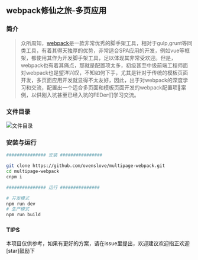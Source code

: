 ## webpack修仙之旅-多页应用

### 简介
> 众所周知，[webpack](http://webpack.github.io/)是一款非常优秀的脚手架工具，相对于gulp,grunt等同类工具，有着其得天独厚的优势，非常适合SPA应用的开发，例如vue等框架，都使用其作为开发脚手架工具，足以体现其非常受欢迎。但是，webpack也有着其痛点，那就是配置项太多，初级甚至中级前端工程师面对webpack也是望洋兴叹，不知如何下手，尤其是针对于传统的模板页面开发，多页面应用开发就显得不太友好，因此，出于对webpack的深度学习和交流，配置出一个适合多页面和模板页面开发的webpack配置项案例，以供刚入坑甚至已经入坑的FEDer们学习交流。

### 文件目录

![文件目录](http://static-oven.b0.upaiyun.com/github-resource/webpack-img1.jpg)

### 安装与运行
```bash
############### 安装 ################

git clone https://github.com/ovenslove/multipage-webpack.git
cd multipage-webpack
cnpm i

############### 运行 ###############

# 开发模式
npm run dev
# 生产模式
npm run build  
```

### TIPS

本项目仅供参考，如果有更好的方案，请在issue里提出，欢迎建议欢迎指正欢迎[star]鼓励下